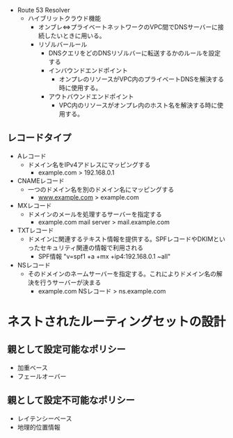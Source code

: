   - Route 53 Resolver
    - ハイブリットクラウド機能
        - オンブレ⇔プライベートネットワークのVPC間でDNSサーバーに接続したいときに用いる。
        - リゾルバールール
			- DNSクエリをどのDNSリゾルバーに転送するかのルールを設定する
            - インバウンドエンドポイント
                - オンプレのリソースがVPC内のプライベートDNSを解決する時に使用する。
            - アウトバウンドエンドポイント
                - VPC内のリソースがオンプレ内のホスト名を解決する時に使用する。

## レコードタイプ
- Aレコード
	- ドメイン名をIPv4アドレスにマッピングする
		- example.com > 192.168.0.1
- CNAMEレコード
	- 一つのドメイン名を別のドメイン名にマッピングする
		- www.example.com > example.com
- MXレコード
	- ドメインのメールを処理するサーバーを指定する
		- example.com mail server > mail.example.com
- TXTレコード
	- ドメインに関連するテキスト情報を提供する。SPFレコードやDKIMといったセキュリティ関連の情報で利用される
		-   SPF情報 "v=spf1 +a +mx +ip4:192.168.0.1 ~all"
- NSレコード
	- そのドメインのネームサーバーを指定する。これによりドメイン名の解決を行うサーバーが決まる
		- example.com NSレコード > ns.example.com

# ネストされたルーティングセットの設計
## 親として設定可能なポリシー
- 加重ベース
- フェールオーバー

## 親として設定不可能なポリシー
- レイテンシーベース
- 地理的位置情報